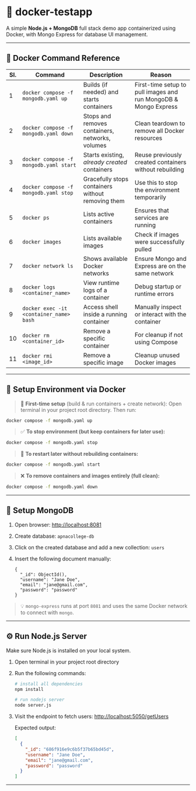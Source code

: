 # 🚀 docker-testapp

A simple **Node.js + MongoDB** full stack demo app containerized using Docker, with Mongo Express for database UI management.

---

## 🐳 Docker Command Reference

| Sl. | Command                                 | Description                                       | Reason                                                          |
| --- | --------------------------------------- | ------------------------------------------------- | --------------------------------------------------------------- |
| 1   | `docker compose -f mongodb.yaml up`     | Builds (if needed) and starts containers          | First-time setup to pull images and run MongoDB & Mongo Express |
| 2   | `docker compose -f mongodb.yaml down`   | Stops and removes containers, networks, volumes   | Clean teardown to remove all Docker resources                   |
| 3   | `docker compose -f mongodb.yaml start`  | Starts existing, _already created_ containers     | Reuse previously created containers without rebuilding          |
| 4   | `docker compose -f mongodb.yaml stop`   | Gracefully stops containers without removing them | Use this to stop the environment temporarily                    |
| 5   | `docker ps`                             | Lists active containers                           | Ensures that services are running                               |
| 6   | `docker images`                         | Lists available images                            | Check if images were successfully pulled                        |
| 7   | `docker network ls`                     | Shows available Docker networks                   | Ensure Mongo and Express are on the same network                |
| 8   | `docker logs <container_name>`          | View runtime logs of a container                  | Debug startup or runtime errors                                 |
| 9   | `docker exec -it <container_name> bash` | Access shell inside a running container           | Manually inspect or interact with the container                 |
| 10  | `docker rm <container_id>`              | Remove a specific container                       | For cleanup if not using Compose                                |
| 11  | `docker rmi <image_id>`                 | Remove a specific image                           | Cleanup unused Docker images                                    |

---

## 🔧 Setup Environment via Docker

> 🧠 **First-time setup** (build & run containers + create network):
> Open terminal in your project root directory. Then run:

```bash
docker compose -f mongodb.yaml up
```

> ✅ **To stop environment (but keep containers for later use):**

```bash
docker compose -f mongodb.yaml stop
```

> 🔁 **To restart later without rebuilding containers:**

```bash
docker compose -f mongodb.yaml start
```

> ❌ **To remove containers and images entirely (full clean):**

```bash
docker compose -f mongodb.yaml down
```

---

## 🧱 Setup MongoDB

1. Open browser: [http://localhost:8081](http://localhost:8081)
2. Create database: `apnacollege-db`
3. Click on the created database and add a new collection: `users`
4. Insert the following document manually:

   ```
   {
     "_id": ObjectId(),
     "username": "Jane Doe",
     "email": "jane@gmail.com",
     "password": "password"
   }
   ```

> 💡 `mongo-express` runs at port `8081` and uses the same Docker network to connect with `mongo`.

---

## ⚙️ Run Node.js Server

Make sure Node.js is installed on your local system.

1. Open terminal in your project root directory

2. Run the following commands:

   ```bash
   # install all dependencies
   npm install

   # run nodejs server
   node server.js
   ```

3. Visit the endpoint to fetch users:
   [http://localhost:5050/getUsers](http://localhost:5050/getUsers)

   Expected output:

   ```json
   [
     {
       "_id": "686f916e9c6b5f37b65bd45d",
       "username": "Jane Doe",
       "email": "jane@gmail.com",
       "password": "password"
     }
   ]
   ```

---


